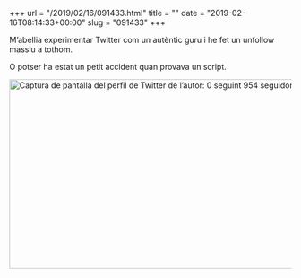 +++
url = "/2019/02/16/091433.html"
title = ""
date = "2019-02-16T08:14:33+00:00"
slug = "091433"
+++

M’abellia experimentar Twitter com un autèntic guru i he fet un unfollow massiu a tothom.

O potser ha estat un petit accident quan provava un script.

<img src="/wp-content/uploads/2019/02/59b6b69af4fe4f00820ec6b4c1aa8819.jpg" width="600" height="338" alt="Captura de pantalla del perfil de Twitter de l’autor: 0 seguint 954 seguidors" />
